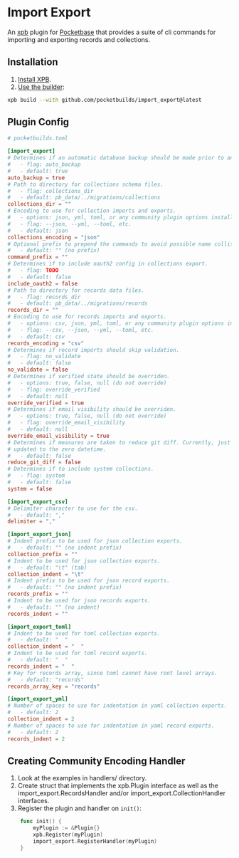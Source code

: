 # Import Export

An [xpb](https://github.com/pocketbuilds/xpb) plugin for [Pocketbase](https://pocketbase.io/) that provides a suite of cli commands for importing and exporting records and collections.

## Installation

1. [Install XPB](https://docs.pocketbuilds.com/installing-xpb).
2. [Use the builder](https://docs.pocketbuilds.com/using-the-builder):

```sh
xpb build --with github.com/pocketbuilds/import_export@latest
```

## Plugin Config

```toml
# pocketbuilds.toml

[import_export]
# Determines if an automatic database backup should be made prior to an import.
#   - flag: auto_backup
#   - default: true
auto_backup = true
# Path to directory for collections schema files.
#   - flag: collections_dir
#   - default: pb_data/../migrations/collections
collections_dir = ""
# Encoding to use for collection imports and exports.
#   - options: json, yml, toml, or any community plugin options installed
#   - flag: --json, --yml, --toml, etc.
#   - default: json
collections_encoding = "json"
# Optional prefix to prepend the commands to avoid possible name collisions.
#   - default: "" (no prefix)
command_prefix = ""
# Determines if to include oauth2 config in collections export.
#   - flag: TODO
#   - default: false
include_oauth2 = false
# Path to directory for records data files.
#   - flag: records_dir
#   - default: pb_data/../migrations/records
records_dir = ""
# Encoding to use for records imports and exports.
#   - options: csv, json, yml, toml, or any community plugin options installed
#   - flag: --csv, --json, --yml, --toml, etc.
#   - default: csv
records_encoding = "csv"
# Determines if record imports should skip validation.
#   - flag: no_validate
#   - default: false
no_validate = false
# Determines if verified state should be overriden.
#   - options: true, false, null (do not override)
#   - flag: override_verified
#   - default: null
override_verified = true
# Determines if email visibility should be overriden.
#   - options: true, false, null (do not override)
#   - flag: override_email_visibility
#   - default: null
override_email_visibility = true
# Determines if measures are taken to reduce git diff. Currently, just sets
# updated to the zero datetime.
#   - default: false
reduce_git_diff = false
# Determines if to include system collections.
#   - flag: system
#   - default: false
system = false

[import_export_csv]
# Delimiter character to use for the csv.
#   - default: ","
delimiter = ","

[import_export_json]
# Indent prefix to be used for json collection exports.
#   - default: "" (no indent prefix)
collection_prefix = ""
# Indent to be used for json collection exports.
#   - default: "\t" (tab)
collection_indent = "\t"
# Indent prefix to be used for json record exports.
#   - default: "" (no indent prefix)
records_prefix = ""
# Indent to be used for json records exports.
#   - default: "" (no indent)
records_indent = ""

[import_export_toml]
# Indent to be used for toml collection exports.
#   - default: "  "
collection_indent = "  "
# Indent to be used for toml record exports.
#   - default: "  "
records_indent = "  "
# Key for records array, since toml cannot have root level arrays.
#   - default: "records"
records_array_key = "records"

[import_export_yml]
# Number of spaces to use for indentation in yaml collection exports.
#   - default: 2
collection_indent = 2
# Number of spaces to use for indentation in yaml record exports.
#   - default: 2
records_indent = 2
```

## Creating Community Encoding Handler
1. Look at the examples in handlers/ directory.
2. Create struct that implements the xpb.Plugin interface as well as the import_export.RecordsHandler and/or import_export.CollectionHandler interfaces.
3. Register the plugin and handler on `init()`:
```go
    func init() {
        myPlugin := &Plugin{}
        xpb.Register(myPlugin)
        import_export.RegisterHandler(myPlugin)
    }
```
